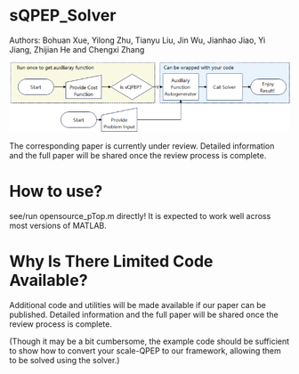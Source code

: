 # sQPEP_Solver
Authors: Bohuan Xue, Yilong Zhu, Tianyu Liu, Jin Wu, Jianhao Jiao, Yi Jiang, Zhijian He and Chengxi Zhang

![wow](https://raw.githubusercontent.com/byronsit/sQPEP_Solver/main/cover.png "wow")



The corresponding paper is currently under review. Detailed information and the full paper will be shared once the review process is complete.

# How to use?
see/run opensource_pTop.m directly! It is expected to work well across most versions of MATLAB.

# Why Is There Limited Code Available?
Additional code and utilities will be made available if our paper can be published. Detailed information and the full paper will be shared once the review process is complete.

(Though it may be a bit cumbersome, the example code should be sufficient to show how to convert your scale-QPEP to our framework, allowing them to be solved using the solver.)
